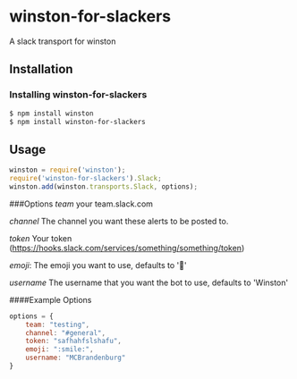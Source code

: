 # winston-for-slackers
A slack transport for winston


## Installation

### Installing winston-for-slackers

``` bash
$ npm install winston
$ npm install winston-for-slackers
```

## Usage

``` js
winston = require('winston');
require('winston-for-slackers').Slack;
winston.add(winston.transports.Slack, options);
```

###Options
*team*
your team.slack.com

*channel*
The channel you want these alerts to be posted to.

*token*
Your token (https://hooks.slack.com/services/something/something/token)

*emoji*:
The emoji you want to use, defaults to ':page_with_curl:'

*username*
The username that you want the bot to use, defaults to 'Winston'

####Example Options

```js
options = {
    team: "testing",
    channel: "#general",
    token: "safhahfslshafu",
    emoji: ":smile:",
    username: "MCBrandenburg"
}
```
